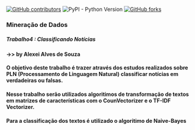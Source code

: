 [![GitHub contributors](https://img.shields.io/github/contributors/AlexeiAS/AulasVC?color=green)](https://github.com/AlexeiAS/AulasVC/graphs/contributors)
![PyPI - Python Version](https://img.shields.io/pypi/pyversions/Django?color=green)
[![GitHub forks](https://img.shields.io/github/forks/AlexeiAS/AulasVC?logoColor=green&style=social)](https://github.com/AlexeiAS/AulasVC/network/members)


### Mineração de Dados 
##### Trabalho4 : Classificando Notícias
#### ->> by Alexei Alves de Souza

#### O objetivo deste trabalho é trazer através dos estudos realizados sobre PLN (Processamento de Linguagem Natural) classificar notícias em verdadeiras ou falsas.
#### Nesse trabalho serão utilizados algoritimos de transformação de textos em matrizes de características com o CounVectorizer e o TF-IDF Vectorizer.
#### Para a classificação dos textos é utilizado o algoritimo de Naive-Bayes
